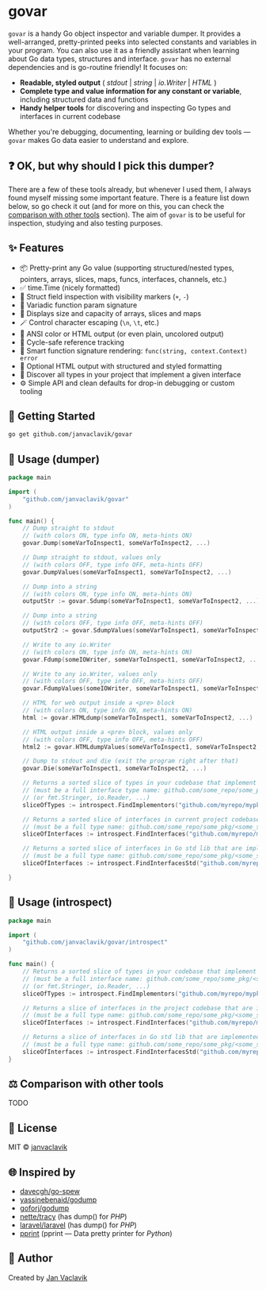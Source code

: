 # govar

`govar` is a handy Go object inspector and variable dumper. It provides a well-arranged, pretty-printed peeks into selected constants and variables in your program. You can also use it as a friendly assistant when learning about Go data types, structures and interface. `govar` has no external dependencies and is go-routine friendly! It focuses on:

- **Readable, styled output** ( *stdout* | *string* | *io.Writer* | *HTML* )
- **Complete type and value information for any constant or variable**, including structured data and functions
- **Handy helper tools** for discovering and inspecting Go types and interfaces in current codebase

Whether you're debugging, documenting, learning or building dev tools — `govar` makes Go data easier to understand and explore.

## ❓ OK, but why should I pick this dumper?

There are a few of these tools already, but whenever I used them, I always found myself missing some important feature. There is a feature list down below, so go check it out (and for more on this, you can check the [comparison with other tools](https://github.com/janvaclavik/govar#comparison) section). The aim of `govar` is to be useful for inspection, studying and also testing purposes.

## ✨ Features

- 📦 Pretty-print any Go value (supporting structured/nested types, pointers, arrays, slices, maps, funcs, interfaces, channels, etc.)
- ✅ time.Time (nicely formatted)
- 🧠 Struct field inspection with visibility markers (`+`, `-`)
- 🧠 Variadic function param signature
- 🧠 Displays size and capacity of arrays, slices and maps
- 🪄 Control character escaping (`\n`, `\t`, etc.)
- 🎨 ANSI color or HTML output (or even plain, uncolored output)
- 🔄 Cycle-safe reference tracking
- 🧠 Smart function signature rendering: `func(string, context.Context) error`
- 🎨 Optional HTML output with structured and styled formatting
- 🔎 Discover all types in your project that implement a given interface
- ⚙️ Simple API and clean defaults for drop-in debugging or custom tooling

## 🚀 Getting Started

```bash
go get github.com/janvaclavik/govar
```

## 🚀 Usage (dumper)

```go
package main

import (
	"github.com/janvaclavik/govar"
)

func main() {
	// Dump straight to stdout
	// (with colors ON, type info ON, meta-hints ON)
	govar.Dump(someVarToInspect1, someVarToInspect2, ...)

	// Dump straight to stdout, values only
	// (with colors OFF, type info OFF, meta-hints OFF)
	govar.DumpValues(someVarToInspect1, someVarToInspect2, ...)

	// Dump into a string
	// (with colors ON, type info ON, meta-hints ON)
	outputStr := govar.Sdump(someVarToInspect1, someVarToInspect2, ...)

	// Dump into a string
	// (with colors OFF, type info OFF, meta-hints OFF)
	outputStr2 := govar.SdumpValues(someVarToInspect1, someVarToInspect2, ...)

	// Write to any io.Writer
	// (with colors ON, type info ON, meta-hints ON)
	govar.Fdump(someIOWriter, someVarToInspect1, someVarToInspect2, ...)

	// Write to any io.Writer, values only
	// (with colors OFF, type info OFF, meta-hints OFF)
	govar.FdumpValues(someIOWriter, someVarToInspect1, someVarToInspect2, ...)

	// HTML for web output inside a <pre> block
	// (with colors ON, type info ON, meta-hints ON)
	html := govar.HTMLdump(someVarToInspect1, someVarToInspect2, ...)

	// HTML output inside a <pre> block, values only
	// (with colors OFF, type info OFF, meta-hints OFF)
	html2 := govar.HTMLdumpValues(someVarToInspect1, someVarToInspect2, ...)

	// Dump to stdout and die (exit the program right after that)
	govar.Die(someVarToInspect1, someVarToInspect2, ...)

	// Returns a sorted slice of types in your codebase that implement a given interface
	// (must be a full interface type name: github.com/some_repo/some_pkg/<some_subpkg/>.SomeInterface)
	// (or fmt.Stringer, io.Reader, ...)
	sliceOfTypes := introspect.FindImplementors("github.com/myrepo/mypkg/main.SomeInterface1")

	// Returns a sorted slice of interfaces in current project codebase that are implemented by a given type
	// (must be a full type name: github.com/some_repo/some_pkg/<some_subpkg/>.MyType)
	sliceOfInterfaces := introspect.FindInterfaces("github.com/myrepo/mypkg/main.MyType")

	// Returns a sorted slice of interfaces in Go std lib that are implemented by a given type
	// (must be a full type name: github.com/some_repo/some_pkg/<some_subpkg/>.MyType)
	sliceOfInterfaces := introspect.FindInterfacesStd("github.com/myrepo/mypkg/main.MyType")

}
```

## 🚀 Usage (introspect)

```go
package main

import (
	"github.com/janvaclavik/govar/introspect"
)

func main() {
	// Returns a sorted slice of types in your codebase that implement a given interface
	// (must be a full interface name: github.com/some_repo/some_pkg/<some_subpkg/>.SomeInterface)
	// (or fmt.Stringer, io.Reader, ...)
	sliceOfTypes := introspect.FindImplementors("github.com/myrepo/mypkg/main.SomeInterface1")

	// Returns a slice of interfaces in the project codebase that are implemented by a given type
	// (must be a full type name: github.com/some_repo/some_pkg/<some_subpkg/>.MyType)
	sliceOfInterfaces := introspect.FindInterfaces("github.com/myrepo/mypkg/main.MyType")

	// Returns a slice of interfaces in Go std lib that are implemented by a given type
	// (must be a full type name: github.com/some_repo/some_pkg/<some_subpkg/>.MyType)
	sliceOfInterfaces := introspect.FindInterfacesStd("github.com/myrepo/mypkg/main.MyType")
}
```

## ⚖️ Comparison with other tools

TODO

## 🧩 License

MIT © [janvaclavik](https://github.com/janvaclavik)

## 🌐 Inspired by
- [davecgh/go-spew](https://github.com/davecgh/go-spew)
- [yassinebenaid/godump](https://github.com/yassinebenaid/godump)
- [goforj/godump](https://github.com/goforj/godump)
- [nette/tracy](https://github.com/nette/tracy) (has dump() for *PHP*)
- [laravel/laravel](https://github.com/laravel/laravel) (has dump() for *PHP*)
- [pprint](https://docs.python.org/3/library/pprint.html) (pprint — Data pretty printer for *Python*)

## 📇 Author

Created by [Jan Vaclavik](https://github.com/janvaclavik)

